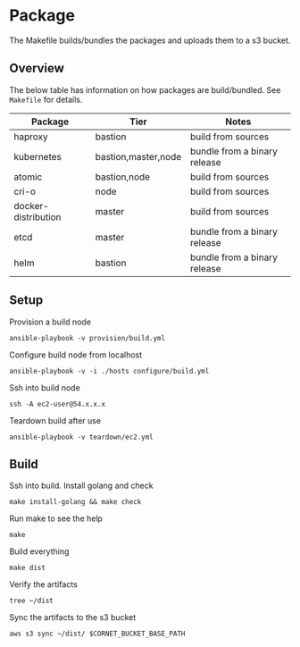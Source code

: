# Package
The Makefile builds/bundles the packages and uploads them to a s3 bucket.

## Overview
The below table has information on how packages are build/bundled. See `Makefile` for details.

| Package | Tier | Notes |
| --- | --- | --- |
| haproxy | bastion | build from sources |
| kubernetes | bastion,master,node | bundle from a binary release |
| atomic | bastion,node | build from sources |
| cri-o | node | build from sources |
| docker-distribution | master | build from sources |
| etcd | master | bundle from a binary release |
| helm | bastion | bundle from a binary release |

## Setup

Provision a build node

    ansible-playbook -v provision/build.yml

Configure build node from localhost

    ansible-playbook -v -i ./hosts configure/build.yml

Ssh into build node

    ssh -A ec2-user@54.x.x.x

Teardown build after use

    ansible-playbook -v teardown/ec2.yml

## Build

Ssh into build. Install golang and check

    make install-golang && make check

Run make to see the help

    make

Build everything

    make dist

Verify the artifacts

    tree ~/dist

Sync the artifacts to the s3 bucket

    aws s3 sync ~/dist/ $CORNET_BUCKET_BASE_PATH
